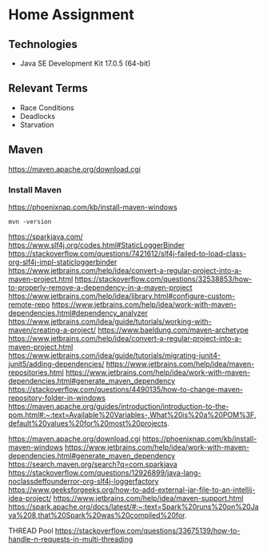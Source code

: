 # Home Assignment

## Technologies
- Java SE Development Kit 17.0.5 (64-bit)

## Relevant Terms
- Race Conditions
- Deadlocks
- Starvation

## Maven
https://maven.apache.org/download.cgi


### Install Maven
https://phoenixnap.com/kb/install-maven-windows

```
mvn -version
```


https://sparkjava.com/
https://www.slf4j.org/codes.html#StaticLoggerBinder
https://stackoverflow.com/questions/7421612/slf4j-failed-to-load-class-org-slf4j-impl-staticloggerbinder
https://www.jetbrains.com/help/idea/convert-a-regular-project-into-a-maven-project.html
https://stackoverflow.com/questions/32538853/how-to-properly-remove-a-dependency-in-a-maven-project
https://www.jetbrains.com/help/idea/library.html#configure-custom-remote-repo
https://www.jetbrains.com/help/idea/work-with-maven-dependencies.html#dependency_analyzer
https://www.jetbrains.com/idea/guide/tutorials/working-with-maven/creating-a-project/
https://www.baeldung.com/maven-archetype
https://www.jetbrains.com/help/idea/convert-a-regular-project-into-a-maven-project.html
https://www.jetbrains.com/idea/guide/tutorials/migrating-junit4-junit5/adding-dependencies/
https://www.jetbrains.com/help/idea/maven-repositories.html
https://www.jetbrains.com/help/idea/work-with-maven-dependencies.html#generate_maven_dependency
https://stackoverflow.com/questions/4490135/how-to-change-maven-repository-folder-in-windows
https://maven.apache.org/guides/introduction/introduction-to-the-pom.html#:~:text=Available%20Variables-,What%20is%20a%20POM%3F,default%20values%20for%20most%20projects.

https://maven.apache.org/download.cgi
https://phoenixnap.com/kb/install-maven-windows
https://www.jetbrains.com/help/idea/work-with-maven-dependencies.html#generate_maven_dependency
https://search.maven.org/search?q=com.sparkjava
https://stackoverflow.com/questions/12926899/java-lang-noclassdeffounderror-org-slf4j-loggerfactory
https://www.geeksforgeeks.org/how-to-add-external-jar-file-to-an-intellij-idea-project/
https://www.jetbrains.com/help/idea/maven-support.html
https://spark.apache.org/docs/latest/#:~:text=Spark%20runs%20on%20Java%208,that%20Spark%20was%20compiled%20for.



THREAD Pool
https://stackoverflow.com/questions/33675139/how-to-handle-n-requests-in-multi-threading